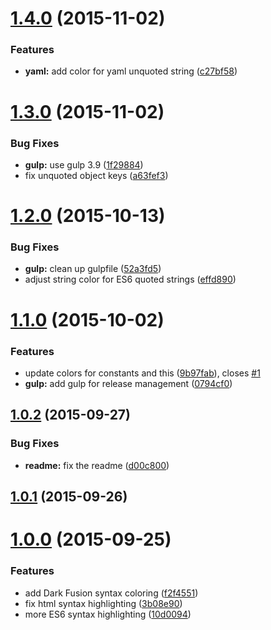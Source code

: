 <a name="1.4.0"></a>
# [1.4.0](https://github.com/paradox41/dark-fusion-syntax/compare/v1.3.0...v1.4.0) (2015-11-02)


### Features

* **yaml:** add color for yaml unquoted string ([c27bf58](https://github.com/paradox41/dark-fusion-syntax/commit/c27bf58))



<a name="1.3.0"></a>
# [1.3.0](https://github.com/paradox41/dark-fusion-syntax/compare/v1.2.0...v1.3.0) (2015-11-02)


### Bug Fixes

* **gulp:** use gulp 3.9 ([1f29884](https://github.com/paradox41/dark-fusion-syntax/commit/1f29884))
* fix unquoted object keys ([a63fef3](https://github.com/paradox41/dark-fusion-syntax/commit/a63fef3))



<a name="1.2.0"></a>
# [1.2.0](https://github.com/paradox41/dark-fusion-syntax/compare/v1.1.0...v1.2.0) (2015-10-13)


### Bug Fixes

* **gulp:** clean up gulpfile ([52a3fd5](https://github.com/paradox41/dark-fusion-syntax/commit/52a3fd5))
* adjust string color for ES6 quoted strings ([effd890](https://github.com/paradox41/dark-fusion-syntax/commit/effd890))



<a name="1.1.0"></a>
# [1.1.0](https://github.com/paradox41/dark-fusion-syntax/compare/v1.0.2...v1.1.0) (2015-10-02)


### Features

* update colors for constants and this ([9b97fab](https://github.com/paradox41/dark-fusion-syntax/commit/9b97fab)), closes [#1](https://github.com/paradox41/dark-fusion-syntax/issues/1)
* **gulp:** add gulp for release management ([0794cf0](https://github.com/paradox41/dark-fusion-syntax/commit/0794cf0))



<a name="1.0.2"></a>
## [1.0.2](https://github.com/paradox41/dark-fusion-syntax/compare/v1.0.1...v1.0.2) (2015-09-27)


### Bug Fixes

* **readme:** fix the readme ([d00c800](https://github.com/paradox41/dark-fusion-syntax/commit/d00c800))



<a name="1.0.1"></a>
## [1.0.1](https://github.com/paradox41/dark-fusion-syntax/compare/v1.0.0...v1.0.1) (2015-09-26)




<a name="1.0.0"></a>
# [1.0.0](https://github.com/paradox41/dark-fusion-syntax/compare/f2f4551...v1.0.0) (2015-09-25)


### Features

* add Dark Fusion syntax coloring ([f2f4551](https://github.com/paradox41/dark-fusion-syntax/commit/f2f4551))
* fix html syntax highlighting ([3b08e90](https://github.com/paradox41/dark-fusion-syntax/commit/3b08e90))
* more ES6 syntax highlighting ([10d0094](https://github.com/paradox41/dark-fusion-syntax/commit/10d0094))
